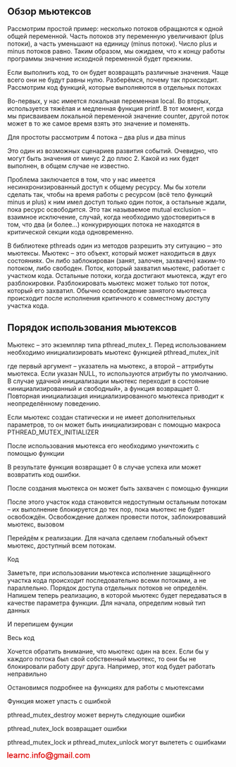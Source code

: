 ## Обзор мьютексов

Рассмотрим простой пример: несколько потоков обращаются к одной общей переменной. Часть потоков 
эту переменную увеличивают (plus потоки), а часть уменьшают на единицу (minus потоки). Число plus и minus 
потоков равно. Таким образом, мы ожидаем, что к концу работы программы значение исходной переменной будет прежним.

Если выполнить код, то он будет возвращать различные значения. Чаще всего они не будут равны нулю. Разберёмся, почему так происходит.
Рассмотрим код функций, которые выполняются в отдельных потоках



Во-первых, у нас имеется локальная переменная local. Во вторых, используется тяжёлая и медленная функция printf. В тот момент, когда мы 
присваиваем локальной переменной значение counter, другой поток может в то же самое время взять это значение и поменять.

Для простоты рассмотрим 4 потока – два plus и два minus

Это один из возможных сценариев развития событий. Очевидно, что могут быть значения от минус 2 до плюс 2. Какой из них будет выполнен, в общем случае не известно.

Проблема заключается в том, что у нас имеется несинхронизированный доступ к общему ресурсу. Мы бы хотели сделать так, чтобы на время 
работы с ресурсом (всё тело функций minus и plus) к ним имел доступ только один поток, а остальные ждали, пока ресурс освободится.
Это так называемое mutual exclusion – взаимное исключение, случай, когда необходимо удостовериться в том, что два (и более…) 
конкурирующих потока не находятся в критической секции кода одновременно.

В библиотеке pthreads один из методов разрешить эту ситуацию – это мьютексы. Мьютекс – это объект, который может находиться в двух состояниях. Он либо заблокирован (занят, залочен, захвачен) каким-то потоком, либо свободен.
Поток, который захватил мьютекс, работает с участком кода. Остальные потоки, когда достигают мьютекса, ждут его разблокировки. Разблокировать мьютекс может только тот поток, который его захватил. Обычно освобождение занятого мьютекса происходит после исполнения критичного к совместному доступу участка кода.

## Порядок использования мьютексов

Мьютекс – это экземпляр типа pthread_mutex_t. Перед использованием необходимо инициализировать 
мьютекс функцией pthread_mutex_init

где первый аргумент – указатель на мьютекс, а второй – аттрибуты мьютекса. Если указан NULL, то используются атрибуты по умолчанию. 
В случае удачной инициализации мьютекс переходит в состояние «инициализированный и свободный», а функция возвращает 0. 
Повторная инициализация инициализированного мьютекса приводит к неопределённому поведению.

Если мьютекс создан статически и не имеет дополнительных параметров, то он может быть инициализирован с помощью макроса 
PTHREAD_MUTEX_INITIALIZER

После использования мьютекса его необходимо уничтожить с помощью функции

В результате функция возвращает 0 в случае успеха или может возвратить код ошибки.

После создания мьютекса он может быть захвачен с помощью функции

После этого участок кода становится недоступным остальным потокам – их выполнение блокируется до тех пор, пока мьютекс не будет освобождён. Освобождение должен провести поток, заблокировавший мьютекс, вызовом

Перейдём к реализации. Для начала сделаем глобальный объект мьютекс, доступный всем потокам.

Код

Заметьте, при использовании мьютекса исполнение защищённого участка кода происходит последовательно всеми потоками, а не параллельно. Порядок доступа отдельных потоков не определён.
Напишем теперь реализацию, в которой мьютекс будет передаваться в качестве параметра функции. Для начала, определим новый тип данных

И перепишем фунции

Весь код

Хочется обратить внимание, что мьютекс один на всех. Если бы у каждого потока был свой собственный мьютекс, то они бы не блокировали работу друг друга. Например, этот код будет работать неправильно

Остановимся подробнее на функциях для работы с мьютексами

Функция может упасть с ошибкой

pthread_mutex_destroy  может вернуть следующие ошибки

pthread_nutex_lock возвращает ошибки

pthread_mutex_lock и pthread_mutex_unlock могут вылететь с ошибками

![mail.png](../images/mail.png)


